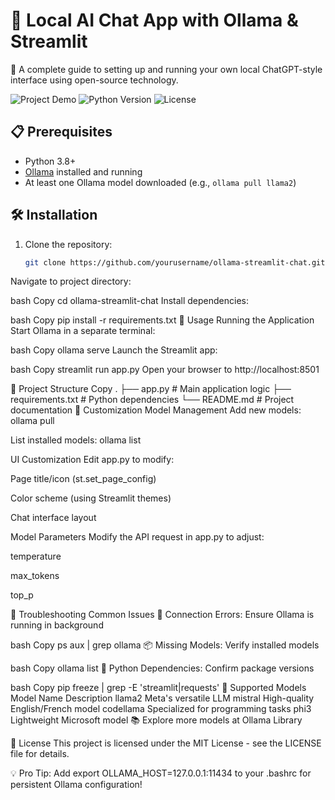 # 🚀 Local AI Chat App with Ollama & Streamlit

🤖 A complete guide to setting up and running your own local ChatGPT-style interface using open-source technology.

![Project Demo](https://img.shields.io/badge/Demo-Local_AI_Chat-blue) 
![Python Version](https://img.shields.io/badge/Python-3.8%2B-green)
![License](https://img.shields.io/badge/License-MIT-yellow)

## 📋 Prerequisites

- Python 3.8+
- [Ollama](https://ollama.ai/) installed and running
- At least one Ollama model downloaded (e.g., `ollama pull llama2`)

## 🛠️ Installation

1. Clone the repository:
   ```bash
   git clone https://github.com/yourusername/ollama-streamlit-chat.git
Navigate to project directory:

bash
Copy
cd ollama-streamlit-chat
Install dependencies:

bash
Copy
pip install -r requirements.txt
🚀 Usage
Running the Application
Start Ollama in a separate terminal:

bash
Copy
ollama serve
Launch the Streamlit app:

bash
Copy
streamlit run app.py
Open your browser to http://localhost:8501

📂 Project Structure
Copy
.
├── app.py             # Main application logic
├── requirements.txt   # Python dependencies
└── README.md          # Project documentation
🔧 Customization
Model Management
Add new models: ollama pull <model-name>

List installed models: ollama list

UI Customization
Edit app.py to modify:

Page title/icon (st.set_page_config)

Color scheme (using Streamlit themes)

Chat interface layout

Model Parameters
Modify the API request in app.py to adjust:

temperature

max_tokens

top_p

🚨 Troubleshooting
Common Issues
🔌 Connection Errors: Ensure Ollama is running in background

bash
Copy
ps aux | grep ollama
📦 Missing Models: Verify installed models

bash
Copy
ollama list
🐍 Python Dependencies: Confirm package versions

bash
Copy
pip freeze | grep -E 'streamlit|requests'
🤖 Supported Models
Model Name	Description
llama2	Meta's versatile LLM
mistral	High-quality English/French model
codellama	Specialized for programming tasks
phi3	Lightweight Microsoft model
📚 Explore more models at Ollama Library

📄 License
This project is licensed under the MIT License - see the LICENSE file for details.

💡 Pro Tip: Add export OLLAMA_HOST=127.0.0.1:11434 to your .bashrc for persistent Ollama configuration!